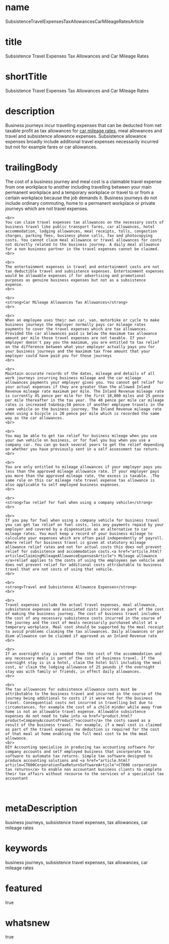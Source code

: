 # name
SubsistenceTravelExpensesTaxAllowancesCarMileageRatesArticle

# title
Subsistence Travel Expenses Tax Allowances and Car Mileage Rates

# shortTitle
Subsistence Travel Expenses Tax Allowances and Car Mileage Rates

# description
Business journeys incur travelling expenses that can be deducted from net taxable profit as tax allowances for <a href="article.html?article=ClaimingMileageAllowanceExpensesArticle">car mileage rates</a>, meal allowances and travel and subsistence allowance expenses. Subsistence allowance expenses broadly include additional travel expenses necessarily incurred but not for example fares or car allowances.

# trailingBody
<p>
    The cost of a business journey and meal cost is a claimable travel expense from one workplace to another including travelling between your main permanent workplace and a temporary workplace or travel to or from a certain workplace because the job demands it. Business journeys do not include ordinary commuting, home to a permanent workplace or private journeys which are not travel expenses.
    <br>
     
    <br>
    You can claim travel expenses tax allowances on the necessary costs of business travel like public transport fares, car allowances, hotel accommodation, lodging allowances, meal receipts, tolls, congestion charges, parking fees, business phone calls, fax and photocopying costs. You cannot claim meal allowance or travel allowances for costs not directly related to the business journey. A daily meal allowance for a non business partner in the travel expenses cannot be claimed.
    <br>
     
    <br>
    The entertainment expenses in travel and entertainment costs are not tax deductible travel and subsistence expenses. Entertainment expenses would be allowable expenses if for advertising and promotional purposes as genuine business expenses but not as a subsistence expense.
    <br>
     
    <br>
    <strong>Car Mileage Allowances Tax Allowances</strong>
    <br>
     
    <br>
    When an employee uses their own car, van, motorbike or cycle to make business journeys the employer normally pays car mileage rates payments to cover the travel expenses which are tax allowances. Provided the car allowances paid is below the maximum tax allowance amount per mile those travel expenses are not taxable. If your employer doesn't pay you the maximum, you are entitled to tax relief on the difference between what your employer actually pays you for your business journeys and the maximum tax free amount that your employer could have paid you for those journeys
    <br>
     
    <br>
    Maintain accurate records of the dates, mileage and details of all work journeys incurring business mileage and the car mileage allowances payments your employer gives you. You cannot get relief for your actual expenses if they are greater than the allowed Inland Revenue mileage rate maximum per mile. The Inland Revenue mileage rate is currently 45 pence per mile for the first 10,000 miles and 25 pence per mile thereafter in the tax year. The 40 pence per mile car mileage rates is increased to&nbsp;50 pence if another employee travels in the same vehicle on the business journey. The Inland Revenue mileage rate when using a bicycle is 20 pence per mile which is recorded the same way as the car allowances.
    <br>
     
    <br>
    You may be able to get tax relief for business mileage when you use your own vehicle on business, or for fuel you buy when you use a company car. You can go back several years to get the relief depending on whether you have previously sent in a self assessment tax return.
    <br>
     
    <br>
    You are only entitled to mileage allowances if your employer pays you less than the approved mileage allowance rate. If your employer pays you more than the approved mileage rate, the excess is taxable. .The same rule on this car mileage rate travel expense tax allowance is also applicable to self employed business expenses.
    <br>
     
    <br>
    <strong>Tax relief for fuel when using a company vehicle</strong>
    <br>
     
    <br>
    If you pay for fuel when using a company vehicle for business travel you can get tax relief on fuel costs, less any payments repaid by your employer and covered by a dispensation as an alternative to car mileage rates. You must keep a record of your business mileage to calculate your expenses which are often paid independently of payroll. Where relief for business travel is given at statutory mileage allowance relief rates and not for actual costs this does not prevent relief for subsistence and accommodation costs.<a href="article.html?article=ClaimingMileageAllowanceExpensesArticle"> Mileage allowance </a>relief applies to the costs of using the employees own vehicle and does not prevent relief for additional costs attributable to business travel that are not costs of using that vehicle.
    <br>
     
    <br>
    <strong>Travel and Subsistence Allowance Expenses</strong>
    <br>
     
    <br>
    Travel expenses include the actual travel expenses, meal allowance, subsistence expenses and associated costs incurred as part of the cost of making the business journey. The cost of business travel includes the cost of any necessary subsistence costs incurred in the course of the journey and the cost of meals necessarily purchased whilst at a temporary workplace. Meal cost should be supported by the meal receipt to avoid problems claiming the tax allowances. Daily allowances or per diem allowance can be claimed if approved as an Inland Revenue rate
    <br>
     
    <br>
    If an overnight stay is needed then the cost of the accommodation and any necessary meals is part of the cost of business travel. If the overnight stay is in a hotel, claim the hotel bill including the meal cost, or claim the lodging allowance of 25 pounds if the overnight stay was with family or friends, in effect daily allowances.
    <br>
     
    <br>
    The tax allowances for subsistence allowance costs must be attributable to the business travel and incurred in the course of the journey being additional to costs if it were not for the business travel. Consequential costs not incurred in travelling but due to circumstances, for example the cost of a child minder while away from home is not an allowable travel expense. Allowable subsistence expenses do not need to take into <a href="product.html?product=CompanyAccountsProduct">account</a> the costs saved as a result of the business travel. For example, if a meal cost is claimed as part of the travel expenses no deduction is required for the cost of that meal at home enabling the full meal cost to be the meal allowance.
    <br>
    DIY Accounting specialise in producing tax accounting software for company accounts and self employed business that incorporate tax software to automate tax returns. Simple tax software designed to produce accounting solutions and <a href="article.html?article=CT600CorporationTaxReturnSoftwareArticle">CT600 corporation tax returns</a> to enable non accountant business clients to complete their tax affairs without recourse to the services of a specialist tax accountant
</p>
<p>
    <strong>
        <br>
    </strong>
</p>


# metaDescription
business journeys, subsistence travel expenses, tax allowances, car mileage rates

# keywords
business journeys, subsistence travel expenses, tax allowances, car mileage rates

# featured
true

# whatsnew
true
